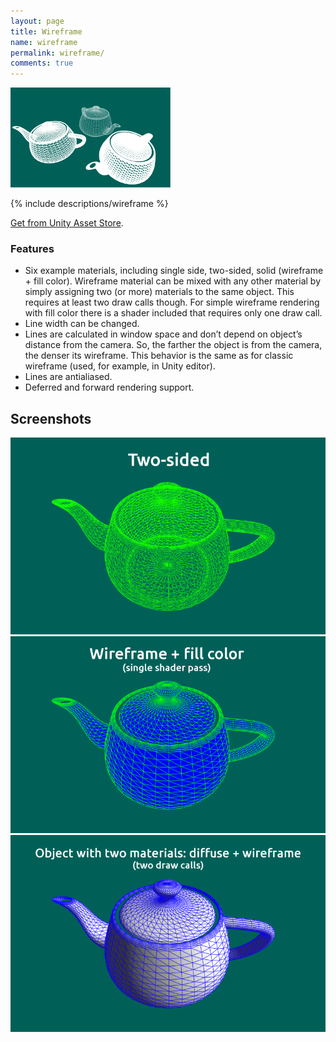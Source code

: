 ```yaml
---
layout: page
title: Wireframe
name: wireframe
permalink: wireframe/
comments: true
---
```


<div class="row">
	<div class="col-xs-2"><div class="thumbnail"><img src="/images/wireframe/icon.png" alt="..."></div></div>
	<div class="col-xs-9">
		<p>
			{% include descriptions/wireframe %}
		</p>
		<p>
			<a href="https://www.assetstore.unity3d.com/#/content/11638">Get from Unity Asset Store</a>.
		</p>
	</div>
</div>

### Features

* Six example materials, including single side, two-sided, solid (wireframe + fill color). Wireframe material can be mixed with any other material by simply assigning two
(or more) materials to the same object. This requires at least two draw calls though. For simple wireframe rendering with fill color there is a shader included that requires only one draw call.
* Line width can be changed.
* Lines are calculated in window space and don’t depend on object’s distance from the camera. So, the farther the object is from the camera, the denser its wireframe.
This behavior is the same as for classic wireframe (used, for example, in Unity editor).
* Lines are antialiased.
* Deferred and forward rendering support.

<div class="row">
	<div class="col-xs-12">
		<h2>Screenshots</h2>
		<div class="row text-center"><img src="/images/wireframe/screenshot2.png" class="margined20"></div>
		<div class="row text-center"><img src="/images/wireframe/screenshot4.png" class="margined20"></div>
		<div class="row text-center"><img src="/images/wireframe/screenshot5.png" class="margined20"></div>
	</div>
</div>
